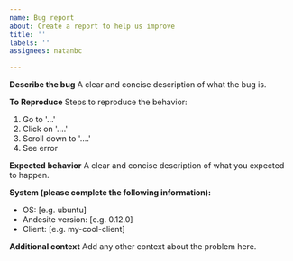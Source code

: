```yaml
---
name: Bug report
about: Create a report to help us improve
title: ''
labels: ''
assignees: natanbc

---
```


**Describe the bug**
A clear and concise description of what the bug is.

**To Reproduce**
Steps to reproduce the behavior:
1. Go to '...'
2. Click on '....'
3. Scroll down to '....'
4. See error

**Expected behavior**
A clear and concise description of what you expected to happen.

**System (please complete the following information):**
 - OS: [e.g. ubuntu]
 - Andesite version: [e.g. 0.12.0]
 - Client: [e.g. my-cool-client]

**Additional context**
Add any other context about the problem here.

